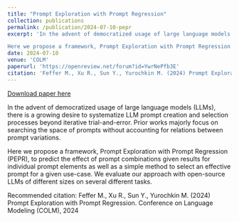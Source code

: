 ```yaml
---
title: "Prompt Exploration with Prompt Regression"
collection: publications
permalink: /publication/2024-07-10-pepr
excerpt: 'In the advent of democratized usage of large language models (LLMs), there is a growing desire to systematize LLM prompt creation and selection processes beyond iterative trial-and-error. Prior works majorly focus on searching the space of prompts without accounting for relations between prompt variations.

Here we propose a framework, Prompt Exploration with Prompt Regression (PEPR), to predict the effect of prompt combinations given results for individual prompt elements as well as a simple method to select an effective prompt for a given use-case. We evaluate our approach with open-source LLMs of different sizes on several different tasks.'
date: 2024-07-10
venue: 'COLM'
paperurl: 'https://openreview.net/forum?id=YwrNePfb3E'
citation: 'Feffer M., Xu R., Sun Y., Yurochkin M. (2024) Prompt Exploration with Prompt Regression. Conference on Language Modeling (COLM), 2024'
---
```


<a href='https://openreview.net/forum?id=YwrNePfb3E'>Download paper here</a>

In the advent of democratized usage of large language models (LLMs), there is a growing desire to systematize LLM prompt creation and selection processes beyond iterative trial-and-error. Prior works majorly focus on searching the space of prompts without accounting for relations between prompt variations.

Here we propose a framework, Prompt Exploration with Prompt Regression (PEPR), to predict the effect of prompt combinations given results for individual prompt elements as well as a simple method to select an effective prompt for a given use-case. We evaluate our approach with open-source LLMs of different sizes on several different tasks.

Recommended citation: Feffer M., Xu R., Sun Y., Yurochkin M. (2024) Prompt Exploration with Prompt Regression. Conference on Language Modeling (COLM), 2024